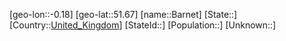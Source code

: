 ﻿---
location: [51.67,-0.18]
type: City
tags:
- geo/City


SpocWebEntityId: 29027
isDeleted: false
confidential: public

---
[geo-lon::-0.18]
[geo-lat::51.67]
[name::Barnet]
[State::]
[Country::[United_Kingdom](geo/Continent/Europe/United_Kingdom.md)]
[StateId::]
[Population::]
[Unknown::]

